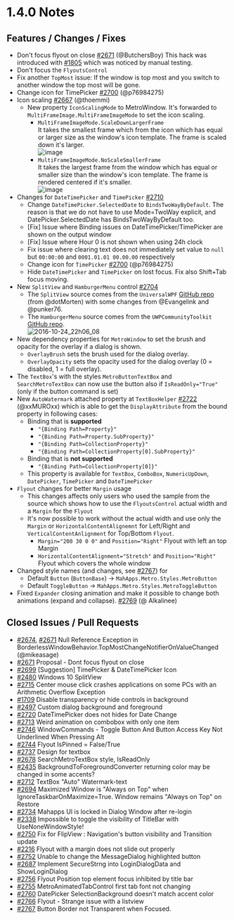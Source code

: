 # 1.4.0 Notes

## Features / Changes / Fixes

- Don't focus flyout on close [#2671](https://github.com/MahApps/MahApps.Metro/pull/2671) (@ButchersBoy) This hack was introduced with [#1805](https://github.com/MahApps/MahApps.Metro/pull/1805) which was noticed by manual testing.
- Don't focus the `FlyoutsControl`
- Fix another `TopMost` issue: If the window is top most and you switch to another window the top most will be gone.
- Change icon for TimePicker [#2700](https://github.com/MahApps/MahApps.Metro/pull/2700) (@p76984275)
- Icon scaling [#2667](https://github.com/MahApps/MahApps.Metro/pull/2667) (@thoemmi)
	+ New property `IconScalingMode` to MetroWindow. It's forwarded to `MultiFrameImage.MultiFrameImageMode` to set the icon scaling.
		* `MultiFrameImageMode.ScaleDownLargerFrame`  
		It takes the smallest frame which from the icon which has equal or larger size as the window's icon template. The frame is scaled down it's larger.  
		![image](https://cloud.githubusercontent.com/assets/73690/11567498/8f05e644-99e7-11e5-9a50-b4dcec0a683e.png)
		* `MultiFrameImageMode.NoScaleSmallerFrame`  
		It takes the largest frame from the window which has equal or smaller size than the window's icon template. The frame is rendered centered if it's smaller.  
		![image](https://cloud.githubusercontent.com/assets/73690/11567646/3bb8e1fc-99e8-11e5-90f5-682d3d87527d.png)
- Changes for `DateTimePicker` and `TimePicker` [#2710](https://github.com/MahApps/MahApps.Metro/pull/2710)
	+ Change `DateTimePicker.SelectedDate` to `BindsTwoWayByDefault`. The reason is that we do not have to use Mode=TwoWay explicit, and DatePicker.SelectedDate has BindsTwoWayByDefault too.
	+ [Fix] Issue where Binding issues on DateTimePicker/TimePicker are shown on the output window
	+ [Fix] Issue where Hour 0 is not shown when using 24h clock
	+ Fix issue where clearing text does not immediately set value to `null` but `00:00:00` and `0001.01.01 00.00.00` respectively
	+ Change icon for `TimePicker` [#2700](https://github.com/MahApps/MahApps.Metro/pull/2700) (@p76984275)
	+ Hide `DateTimePicker` and `TimePicker` on lost focus. Fix also Shift+Tab focus moving.
- New `SplitView` and `HamburgerMenu` control [#2704](https://github.com/MahApps/MahApps.Metro/pull/2704)
	+ The `SplitView` source comes from the `UniversalWPF` [GitHub repo](https://github.com/dotMorten/UniversalWPF) (from @dotMorten) with some changes from @Evangelink and @punker76.
	+ The `HamburgerMenu` source comes from the `UWPCommunityToolkit` [GitHub repo](https://github.com/Microsoft/UWPCommunityToolkit).  
	![2016-10-24_22h06_08](https://cloud.githubusercontent.com/assets/658431/19662268/0fbc2870-9a37-11e6-8591-3192e9cb220a.png)
- New dependency properties for `MetroWindow` to set the brush and opacity for the overlay if a dialog is shown.
	+ `OverlayBrush` sets the brush used for the dialog overlay.
	+ `OverlayOpacity` sets the opacity used for the dialog overlay (0 = disabled, 1 = full overlay).
- The `TextBox`'s with the styles `MetroButtonTextBox` and `SearchMetroTextBox` can now use the button also if `IsReadOnly="True"` (only if the button command is set)
- New `AutoWatermark` attached property at `TextBoxHelper` [#2722](https://github.com/MahApps/MahApps.Metro/pull/2722) (@xxMUROxx) which is able to get the `DisplayAttribute` from the bound property in following cases:
	- Binding that is **supported**
		+ `"{Binding Path=Property}"`
		+ `"{Binding Path=Property.SubProperty}"`
		+ `"{Binding Path=CollectionProperty}"`
		+ `"{Binding Path=CollectionProperty[0].SubProperty}"`
	- Binding that is **not supported**
		+ `"{Binding Path=CollectionProperty[0]}"`
	- This property is available for `TextBox`, `ComboBox`, `NumericUpDown`, `DatePicker`, `TimePicker` and `DateTimePicker`
- `Flyout` changes for better `Margin` usage
	+ This changes affects only users who used the sample from the source which shows how to use the `FlyoutsControl` actual width and a `Margin` for the `Flyout`
	+ It's now possible to work without the actual width and use only the `Margin` or `HorizontalContentAlignemnt` for Left/Right and `VerticalContentAnlignment` for Top/Bottom `Flyout`.
		- `Margin="200 30 0 0"` and `Position="Right"` Flyout with left an top Margin
		- `HorizontalContentAlignment="Stretch"` and `Position="Right"` Flyout which covers the whole window
- Changed style names (and changes, see [#2767](https://github.com/MahApps/MahApps.Metro/issues/2767)) for
	+ Default `Button` (`ButtonBase`) -> `MahApps.Metro.Styles.MetroButton`
	+ Default `ToggleButton` -> `MahApps.Metro.Styles.MetroToggleButton`
- Fixed `Expander` closing animation and make it possible to change both animations (expand and collapse). [#2769](https://github.com/MahApps/MahApps.Metro/pull/2769) (@	Alkalinee)

## Closed Issues / Pull Requests

- [#2674](https://github.com/MahApps/MahApps.Metro/issues/2674), [#2671](https://github.com/MahApps/MahApps.Metro/pull/2671) Null Reference Exception in BorderlessWindowBehavior.TopMostChangeNotifierOnValueChanged (@mikeasage)
- [#2671](https://github.com/MahApps/MahApps.Metro/pull/2671) Proposal - Dont focus flyout on close
- [#2699](https://github.com/MahApps/MahApps.Metro/issues/2699) [Suggestion] TimePicker & DateTimePicker Icon
- [#2480](https://github.com/MahApps/MahApps.Metro/issues/2480) Windows 10 SplitView
- [#2715](https://github.com/MahApps/MahApps.Metro/issues/2715) Center mouse click crashes applications on some PCs with an Arithmetic Overflow Exception
- [#1709](https://github.com/MahApps/MahApps.Metro/issues/1709) Disable transparency or hide controls in background
- [#2497](https://github.com/MahApps/MahApps.Metro/issues/2497) Custom dialog background and foreground
- [#2720](https://github.com/MahApps/MahApps.Metro/issues/2720) DateTimePicker does not hides for Date Change
- [#2713](https://github.com/MahApps/MahApps.Metro/issues/2713) Weird animation on combobox with only one item
- [#2746](https://github.com/MahApps/MahApps.Metro/issues/2746) WindowCommands - Toggle Button And Button Access Key Not Underlined When Pressing Alt
- [#2744](https://github.com/MahApps/MahApps.Metro/issues/2744) Flyout IsPinned = False/True
- [#2737](https://github.com/MahApps/MahApps.Metro/issues/2737) Design for textbox
- [#2678](https://github.com/MahApps/MahApps.Metro/issues/2678) SearchMetroTextBox style, IsReadOnly
- [#2435](https://github.com/MahApps/MahApps.Metro/issues/2435) BackgroundToForegroundConverter returning color may be changed in some accents?
- [#2712](https://github.com/MahApps/MahApps.Metro/issues/2712) TextBox "Auto" Watermark-text
- [#2694](https://github.com/MahApps/MahApps.Metro/issues/2694) Maximized Window is "Always on Top" when IgnoreTaskbarOnMaximize=True. Window remains "Always on Top" on Restore
- [#2734](https://github.com/MahApps/MahApps.Metro/issues/2734) Mahapps UI is locked in Dialog Window after re-login
- [#2338](https://github.com/MahApps/MahApps.Metro/issues/2338) Impossible to toggle the visibility of TitleBar with UseNoneWindowStyle!
- [#2750](https://github.com/MahApps/MahApps.Metro/pull/2750) Fix for FlipView : Navigation's button visibility and Transition update
- [#2216](https://github.com/MahApps/MahApps.Metro/issues/2216) Flyout with a margin does not slide out properly
- [#2752](https://github.com/MahApps/MahApps.Metro/issues/2752) Unable to change the MessageDialog highlighted button
- [#2687](https://github.com/MahApps/MahApps.Metro/issues/2687) Implement SecureStrng into LoginDialogData and ShowLoginDialog
- [#2756](https://github.com/MahApps/MahApps.Metro/issues/2756) Flyout Position top element focus inhibited by title bar
- [#2755](https://github.com/MahApps/MahApps.Metro/issues/2755) MetroAnimatedTabControl first tab font not changing
- [#2760](https://github.com/MahApps/MahApps.Metro/issues/2760) DatePicker SelectionBackground doesn't match accent color
- [#2766](https://github.com/MahApps/MahApps.Metro/issues/2766) Flyout - Strange issue with a listview
- [#2767](https://github.com/MahApps/MahApps.Metro/issues/2767) Button Border not Transparent when Focused.
